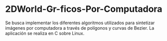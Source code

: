 # 2DWorld-Gr-ficos-Por-Computadora
Se busca implementar los diferentes algoritmos utilizados para sintetizar imágenes por computadora a través de polígonos y curvas de Bezier. La aplicación se realiza en C sobre Linux.
